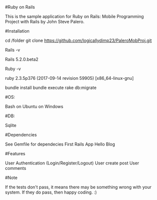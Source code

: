 #Ruby on Rails

This is the sample application for Ruby on Rails: Mobile Programming Project with Rails by John Steve Palero.

#Installation

cd /folder
git clone https://github.com/logicallydimp23/PaleroMobProj.git

Rails -v   

Rails 5.2.0.beta2

Ruby -v

ruby 2.3.5p376 (2017-09-14 revision 59905) [x86_64-linux-gnu]


bundle install
bundle execute rake db:migrate

#OS: 

Bash on Ubuntu on Windows

#DB:

Sqlite

#Dependencies

See Gemfile for dependecies
First Rails App 
Hello Blog

#Features

User Authentication (Login/Register/Logout)
User create post
User comments

#Note

If the tests don't pass, it means there may be something wrong with your system. If they do pass, then happy coding. :)
